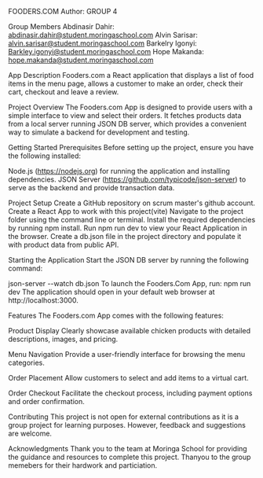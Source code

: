FOODERS.COM
Author: GROUP 4

Group Members
Abdinasir Dahir:  abdinasir.dahir@student.moringaschool.com
Alvin Sarisar:  alvin.sarisar@student.moringaschool.com
Barkelry Igonyi:  Barkley.igonyi@student.moringaschool.com
Hope Makanda:  hope.makanda@student.moringaschool.com

App Description
Fooders.com a React application that displays a list of food items in the menu page, allows a customer to make an order, check their cart, checkout and leave a review.

Project Overview
The Fooders.com App is designed to provide users with a simple interface to view and select their orders. It fetches products data from a local server running JSON DB server, which provides a convenient way to simulate a backend for development and testing.

Getting Started
Prerequisites
Before setting up the project, ensure you have the following installed:

Node.js (https://nodejs.org) for running the application and installing dependencies.
JSON Server (https://github.com/typicode/json-server) to serve as the backend and provide transaction data.

Project Setup
Create a GitHub repository on scrum master's github account.
Create a React App to work with this project(vite)
Navigate to the project folder using the command line or terminal.
Install the required dependencies by running npm install.
Run npm run dev to view your React Application in the browser.
Create a db.json file in the project directory and populate it with product data from public API. 

Starting the Application
Start the JSON DB server by running the following command:

json-server --watch db.json 
To launch the Fooders.Com App, run: npm run dev
The application should open in your default web browser at http://localhost:3000.

Features
The Fooders.com App comes with the following features:

Product Display
Clearly showcase available chicken products with detailed descriptions, images, and pricing.

Menu Navigation
Provide a user-friendly interface for browsing the menu categories.

Order Placement
Allow customers to select and add items to a virtual cart.

Order Checkout
Facilitate the checkout process, including payment options and order confirmation.


Contributing
This project is not open for external contributions as it is a group project for learning purposes. However, feedback and suggestions are welcome.


Acknowledgments
Thank you to the team at Moringa School for providing the guidance and resources to complete this project.
Thanyou to the group memebers for their hardwork and particiation.





<!-- # React + Vite

This template provides a minimal setup to get React working in Vite with HMR and some ESLint rules.

Currently, two official plugins are available:

- [@vitejs/plugin-react](https://github.com/vitejs/vite-plugin-react/blob/main/packages/plugin-react/README.md) uses [Babel](https://babeljs.io/) for Fast Refresh
- [@vitejs/plugin-react-swc](https://github.com/vitejs/vite-plugin-react-swc) uses [SWC](https://swc.rs/) for Fast Refresh -->
